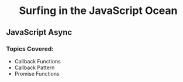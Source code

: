 <h1 align= "center">Surfing in the JavaScript Ocean</h1>

## JavaScript Async

### Topics Covered:

- Callback Functions
- Callback Pattern
- Promise Functions
